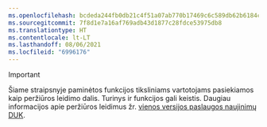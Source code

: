 ```yaml
---
ms.openlocfilehash: bcdeda244fb0db21c4f51a07ab770b17469c6c589db62b6184c78245c4ba2ca5
ms.sourcegitcommit: 7f8d1e7a16af769adb43d1877c28fdce53975db8
ms.translationtype: HT
ms.contentlocale: lt-LT
ms.lasthandoff: 08/06/2021
ms.locfileid: "6996176"
---
```

> [!IMPORTANT]
> Šiame straipsnyje paminėtos funkcijos tiksliniams vartotojams pasiekiamos kaip peržiūros leidimo dalis. Turinys ir funkcijos gali keistis. Daugiau informacijos apie peržiūros leidimus žr. [vienos versijos paslaugos naujinimų DUK](/dynamics365/unified-operations/fin-and-ops/get-started/one-version).